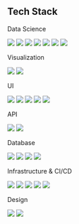 ## Tech Stack
Data Science
<p>
<img src="https://img.shields.io/badge/pytorch-EE4C2C?logo=pytorch&logoColor=white&style=flat" />
<img src="https://img.shields.io/badge/huggingface-14854F?logo=python&logoColor=white&style=flat" />
<img src="https://img.shields.io/badge/spacy-09A3D5?logo=spacy&logoColor=white&style=flat" />
<img src="https://img.shields.io/badge/networkx-143055?logo=onnx&logoColor=white&style=flat" />
<img src="https://img.shields.io/badge/scikit-F7931E?logo=scikitlearn&logoColor=white&style=flat" />
<img src="https://img.shields.io/badge/polars-CD792C?logo=polars&logoColor=white&style=flat" />
<img src="https://img.shields.io/badge/python-3776AB?logo=python&logoColor=white&style=flat" />
</p>

Visualization
<p>
<img src="https://img.shields.io/badge/vega-2450B2?logo=vega&logoColor=white&style=flat" />
<img src="https://img.shields.io/badge/cytoscape-143055?logo=cytoscapedotjs&logoColor=white&style=flat" />
</p>

UI
<p>
<img src="https://img.shields.io/badge/react-0088CC?logo=react&logoColor=white&style=flat" />
<img src="https://img.shields.io/badge/typescript-3178C6?logo=typescript&logoColor=white&style=flat" />
<img src="https://img.shields.io/badge/mui-007FFF?logo=mui&logoColor=white&style=flat" />
<img src="https://img.shields.io/badge/next.js-000000?logo=next.js&logoColor=white&style=flat" />
<img src="https://img.shields.io/badge/vercel-000000?logo=vercel&logoColor=white&style=flat" />
</p>

API
<p>
<img src="https://img.shields.io/badge/trpc-2596BE?logo=trpc&logoColor=white&style=flat" />
<img src="https://img.shields.io/badge/lambda-FF9900?logo=awslambda&logoColor=white&style=flat" />
</p>

Database
<p>
<img src="https://img.shields.io/badge/postgresql-4169E1?logo=postgresql&logoColor=white&style=flat" />
<img src="https://img.shields.io/badge/prisma-2D3748?logo=prisma&logoColor=white&style=flat" />
<img src="https://img.shields.io/badge/redis-DC382D?logo=redis&logoColor=white&style=flat" />
<img src="https://img.shields.io/badge/bigquery-669DF6?logo=googlebigtable&logoColor=white&style=flat" />
</p>

Infrastructure & CI/CD
<p>
<img src="https://img.shields.io/badge/serverless-FD5750?logo=serverless&logoColor=white&style=flat" />
<img src="https://img.shields.io/badge/terraform-844FBA?logo=terraform&logoColor=white&style=flat" />
<img src="https://img.shields.io/badge/storybook-FF4785?logo=storybook&logoColor=white&style=flat" />
<img src="https://img.shields.io/badge/linux-DA3B8A?logo=linux&logoColor=white&style=flat" />
<img src="https://img.shields.io/badge/rds-527FFF?logo=amazonrds&logoColor=white&style=flat" />
</p>

Design
<p>
<img src="https://img.shields.io/badge/figma-F24E1E?logo=figma&logoColor=white&style=flat" />
<img src="https://img.shields.io/badge/figjam-009688?logo=figma&logoColor=white&style=flat" />
</p>
